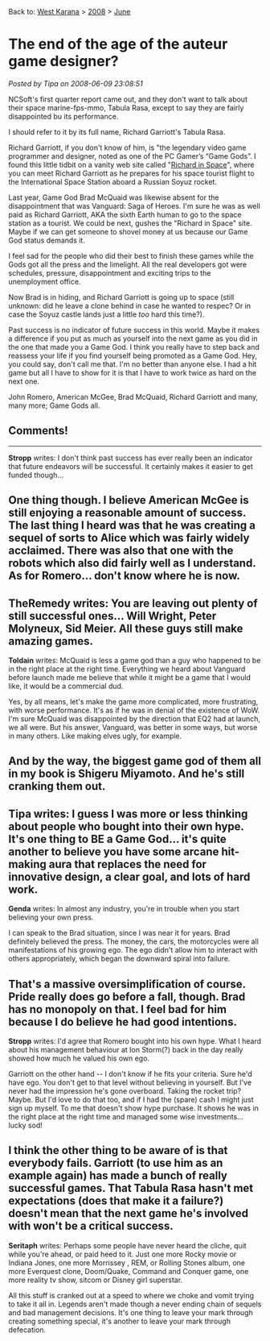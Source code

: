 Back to: [West Karana](/posts/westkarana.md) > [2008](/posts/2008/westkarana.md) > [June](./westkarana.md)
# The end of the age of the auteur game designer?

*Posted by Tipa on 2008-06-09 23:08:51*

NCSoft's first quarter report came out, and they don't want to talk about their space marine-fps-mmo, Tabula Rasa, except to say they are fairly disappointed bu its performance.

I should refer to it by its full name, Richard Garriott's Tabula Rasa.

Richard Garriott, if you don't know of him, is "the legendary video game programmer and designer, noted as one of the PC Gamer’s “Game Gods”. I found this little tidbit on a vanity web site called "[Richard in Space](http://www.richardinspace.com/)", where you can meet Richard Garriott as he prepares for his space tourist flight to the International Space Station aboard a Russian Soyuz rocket.

Last year, Game God Brad McQuaid was likewise absent for the disappointment that was Vanguard: Saga of Heroes. I'm sure he was as well paid as Richard Garriott, AKA the sixth Earth human to go to the space station as a tourist. We could be next, gushes the "Richard in Space" site. Maybe if we can get someone to shovel money at us because our Game God status demands it.

I feel sad for the people who did their best to finish these games while the Gods got all the press and the limelight. All the real developers got were schedules, pressure, disappointment and exciting trips to the unemployment office.

Now Brad is in hiding, and Richard Garriott is going up to space (still unknown: did he leave a clone behind in case he wanted to respec? Or in case the Soyuz castle lands just a little *too* hard this time?). 

Past success is no indicator of future success in this world. Maybe it makes a difference if you put as much as yourself into the next game as you did in the one that made you a Game God. I think you really have to step back and reassess your life if you find yourself being promoted as a Game God. Hey, you could say, don't call me that. I'm no better than anyone else. I had a hit game but all I have to show for it is that I have to work twice as hard on the next one.

John Romero, American McGee, Brad McQuaid, Richard Garriott and many, many more; Game Gods all.

## Comments!
---
**Stropp** writes: I don't think past success has ever really been an indicator that future endeavors will be successful. It certainly makes it easier to get funded though...

One thing though. I believe American McGee is still enjoying a reasonable amount of success. The last thing I heard was that he was creating a sequel of sorts to Alice which was fairly widely acclaimed. There was also that one with the robots which also did fairly well as I understand. As for Romero... don't know where he is now.
---
**TheRemedy** writes: You are leaving out plenty of still successful ones... Will Wright, Peter Molyneux, Sid Meier. All these guys still make amazing games.
---
**Toldain** writes: McQuaid is less a game god than a guy who happened to be in the right place at the right time. Everything we heard about Vanguard before launch made me believe that while it might be a game that I would like, it would be a commercial dud. 

Yes, by all means, let's make the game more complicated, more frustrating, with worse performance. It's as if he was in denial of the existence of WoW. I'm sure McQuaid was disappointed by the direction that EQ2 had at launch, we all were. But his answer, Vanguard, was better in some ways, but worse in many others. Like making elves ugly, for example.

And by the way, the biggest game god of them all in my book is Shigeru Miyamoto. And he's still cranking them out.
---
**Tipa** writes: I guess I was more or less thinking about people who bought into their own hype. It's one thing to BE a Game God... it's quite another to believe you have some arcane hit-making aura that replaces the need for innovative design, a clear goal, and lots of hard work.
---
**Genda** writes: In almost any industry, you're in trouble when you start believing your own press. 

I can speak to the Brad situation, since I was near it for years. Brad definitely believed the press. The money, the cars, the motorcycles were all manifestations of his growing ego. The ego didn't allow him to interact with others appropriately, which began the downward spiral into failure.

That's a massive oversimplification of course. Pride really does go before a fall, though. Brad has no monopoly on that. I feel bad for him because I do believe he had good intentions.
---
**Stropp** writes: I'd agree that Romero bought into his own hype. What I heard about his management behaviour at Ion Storm(?) back in the day really showed how much he valued his own ego. 

Garriott on the other hand -- I don't know if he fits your criteria. Sure he'd have ego. You don't get to that level without believing in yourself. But I've never had the impression he's gone overboard. Taking the rocket trip? Maybe. But I'd love to do that too, and if I had the (spare) cash I might just sign up myself. To me that doesn't show hype purchase. It shows he was in the right place at the right time and managed some wise investments... lucky sod!

I think the other thing to be aware of is that everybody fails. Garriott (to use him as an example again) has made a bunch of really successful games. That Tabula Rasa hasn't met expectations (does that make it a failure?) doesn't mean that the next game he's involved with won't be a critical success.
---
**Seritaph** writes: Perhaps some people have never heard the cliche, quit while you're ahead, or paid heed to it. Just one more Rocky movie or Indiana Jones, one more Morrissey , REM, or Rolling Stones album, one more Everquest clone, Doom/Quake, Command and Conquer game, one more reality tv show, sitcom or Disney girl superstar.

All this stuff is cranked out at a speed to where we choke and vomit trying to take it all in. Legends aren't made though a never ending chain of sequels and bad management decisions. It's one thing to leave your mark through creating something special, it's another to leave your mark through defecation.
